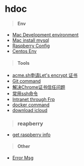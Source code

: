 # hdoc

> #### Env

 - [Mac Development environment](./document/mac_env.md)
 - [Mac install mysql](./document/mac_install_mysql.md)
 - [Raspberry Config](./document/raspberry_config.md)
 - [Centos Env](./document/centos_env.md)

> #### Tools
 - [acme.sh申请Let's encrypt 证书](https://github.com/hackshen/docker/blob/master/ssl/readme.md)
 - [Git command](./document/git_command.md)
 - [解决Chrome证书信任问题](./document/ssl.md)
 - [常用ssh命令](./document/ssh.md)
 - [Intranet through Frp](./document/frp.md)
 - [docker command]('./document/docker_cmd.md')
 - [download icloud]('./document/download_icloud.cm')
 
 > ### reapberry
  - [get raspberry info](./document/get_raspberry_info.md)
  


> #### Other
 - [Error Msg](./document/message.md)
